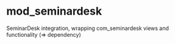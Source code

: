# mod_seminardesk
SeminarDesk integration, wrapping com_seminardesk views and functionality (=> dependency)
